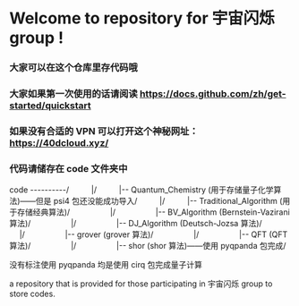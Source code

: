 # Welcome to repository for 宇宙闪烁 group !

### 大家可以在这个仓库里存代码哦

### 大家如果第一次使用的话请阅读 https://docs.github.com/zh/get-started/quickstart

### 如果没有合适的 VPN 可以打开这个神秘网址： https://40dcloud.xyz/

### 代码请储存在 code 文件夹中

code ----------/
&emsp; &emsp; |/
&emsp; &emsp; |-- Quantum_Chemistry (用于存储量子化学算法)——但是 psi4 包还没能成功导入/
&emsp; &emsp; |/
&emsp; &emsp; |-- Traditional_Algorithm (用于存储经典算法)/
&emsp; &emsp;&emsp; &emsp; |/
&emsp; &emsp;&emsp; &emsp; |-- BV_Algorithm (Bernstein-Vazirani 算法)/
&emsp; &emsp;&emsp; &emsp; |/
&emsp; &emsp;&emsp; &emsp; |-- DJ_Algorithm (Deutsch-Jozsa 算法)/
&emsp; &emsp;&emsp; &emsp; |/
&emsp; &emsp;&emsp; &emsp; |-- grover (grover 算法)/
&emsp; &emsp;&emsp; &emsp; |/
&emsp; &emsp;&emsp; &emsp; |-- QFT (QFT 算法)/
&emsp; &emsp;&emsp; &emsp; |/
&emsp; &emsp;&emsp; &emsp; |-- shor (shor 算法)——使用 pyqpanda 包完成/

没有标注使用 pyqpanda 均是使用 cirq 包完成量子计算

a repository that is provided for those participating in 宇宙闪烁 group to store codes.
